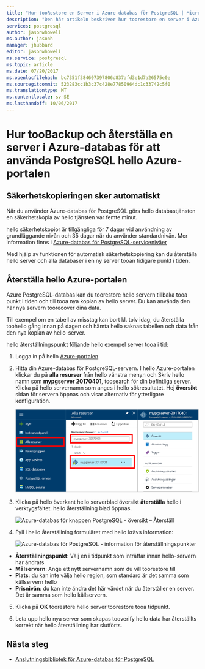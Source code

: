 ```yaml
---
title: "Hur tooRestore en Server i Azure-databas för PostgreSQL | Microsoft Docs"
description: "Den här artikeln beskriver hur toorestore en server i Azure-databas för att använda PostgreSQL hello Azure-portalen."
services: postgresql
author: jasonwhowell
ms.author: jasonh
manager: jhubbard
editor: jasonwhowell
ms.service: postgresql
ms.topic: article
ms.date: 07/20/2017
ms.openlocfilehash: bc7351f384607397806d837afd3e1d7a26575e0e
ms.sourcegitcommit: 523283cc1b3c37c428e77850964dc1c33742c5f0
ms.translationtype: MT
ms.contentlocale: sv-SE
ms.lasthandoff: 10/06/2017
---
```

# <a name="how-toobackup-and-restore-a-server-in-azure-database-for-postgresql-using-hello-azure-portal"></a>Hur tooBackup och återställa en server i Azure-databas för att använda PostgreSQL hello Azure-portalen

## <a name="backup-happens-automatically"></a>Säkerhetskopieringen sker automatiskt
När du använder Azure-databas för PostgreSQL görs hello databastjänsten en säkerhetskopia av hello tjänsten var femte minut. 

hello säkerhetskopior är tillgängliga för 7 dagar vid användning av grundläggande nivån och 35 dagar när du använder standardnivån. Mer information finns i [Azure-databas för PostgreSQL-servicenivåer](concepts-service-tiers.md)

Med hjälp av funktionen för automatisk säkerhetskopiering kan du återställa hello server och alla databaser i en ny server tooan tidigare punkt i tiden.

## <a name="restore-in-hello-azure-portal"></a>Återställa hello Azure-portalen
Azure PostgreSQL-databas kan du toorestore hello servern tillbaka tooa punkt i tiden och till tooa nya kopian av hello server. Du kan använda den här nya servern toorecover dina data. 

Till exempel om en tabell av misstag kan bort kl. tolv idag, du återställa toohello gång innan på dagen och hämta hello saknas tabellen och data från den nya kopian av hello-server.

hello återställningspunkt följande hello exempel server tooa i tid:
1. Logga in på hello [Azure-portalen](https://portal.azure.com/)
2. Hitta din Azure-databas för PostgreSQL-servern. I hello Azure-portalen klickar du på **alla resurser** från hello vänstra menyn och Skriv hello namn som **mypgserver 20170401**, toosearch för din befintliga server. Klicka på hello servernamn som anges i hello sökresultatet. Hej **översikt** sidan för servern öppnas och visar alternativ för ytterligare konfiguration.

   ![Azure portal – Sök toolocate servern](media/postgresql-howto-restore-server-portal/1-locate.png)

3. Klicka på hello överkant hello serverblad översikt **återställa** hello i verktygsfältet. hello återställning blad öppnas.

   ![Azure-databas för knappen PostgreSQL - översikt – Återställ](./media/postgresql-howto-restore-server-portal/2_server.png)

4. Fyll i hello återställning formuläret med hello krävs information:

   ![Azure-databas för PostgreSQL - information för återställningspunkter ](./media/postgresql-howto-restore-server-portal/3_restore.png)
  - **Återställningspunkt**: Välj en i tidpunkt som inträffar innan hello-servern har ändrats
  - **Målservern**: Ange ett nytt servernamn som du vill toorestore till
  - **Plats**: du kan inte välja hello region, som standard är det samma som källservern hello
  - **Prisnivån**: du kan inte ändra det här värdet när du återställer en server. Det är samma som hello källservern. 

5. Klicka på **OK** toorestore hello server toorestore tooa tidpunkt. 

6. Leta upp hello nya server som skapas tooverify hello data har återställts korrekt när hello återställning har slutförts.

## <a name="next-steps"></a>Nästa steg
- [Anslutningsbibliotek för Azure-databas för PostgreSQL](concepts-connection-libraries.md)
